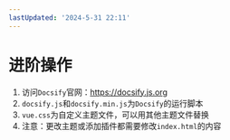```yaml
---
lastUpdated: '2024-5-31 22:11'
---
```


# 进阶操作

1. 访问```Docsify```官网：<https://docsify.js.org>
2. ```docsify.js```和```docsify.min.js```为```Docsify```的运行脚本
3. ```vue.css```为自定义主题文件，可以用其他主题文件替换
4. 注意：更改主题或添加插件都需要修改```index.html```的内容